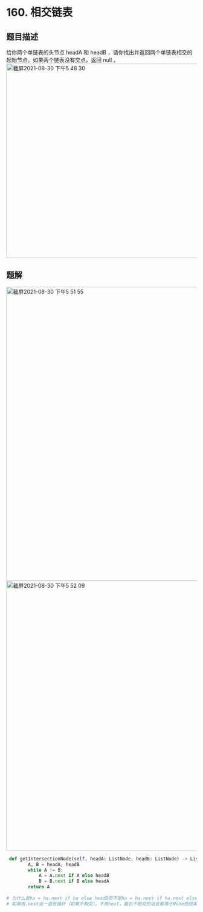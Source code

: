 # 160. 相交链表
## 题目描述
给你两个单链表的头节点 headA 和 headB ，请你找出并返回两个单链表相交的起始节点。如果两个链表没有交点，返回 null 。
<img width="513" alt="截屏2021-08-30 下午5 48 30" src="https://user-images.githubusercontent.com/49756528/131321581-1d80d891-2066-4bc8-85d7-cbaaba71f60c.png">

## 题解
<img width="776" alt="截屏2021-08-30 下午5 51 55" src="https://user-images.githubusercontent.com/49756528/131321596-3bc3190a-9e46-4466-b59e-809a348d1268.png">
<img width="713" alt="截屏2021-08-30 下午5 52 09" src="https://user-images.githubusercontent.com/49756528/131321601-fd1015c5-5ed3-496d-9375-71f1479a238e.png">

```python
 def getIntersectionNode(self, headA: ListNode, headB: ListNode) -> ListNode:
        A, B = headA, headB
        while A != B:
            A = A.next if A else headB
            B = B.next if B else headA
        return A
        
# 为什么是ha = ha.next if ha else headB而不是ha = ha.next if ha.next else headB， 这样ha有可能出现None
# 如果用.next会一直死循环（如果不相交）。不用next，最后不相交的话会都等于None而结束循环


```
